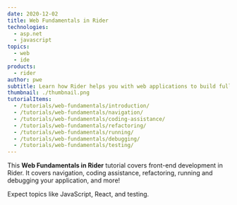 ```yaml
---
date: 2020-12-02
title: Web Fundamentals in Rider
technologies:
  - asp.net
  - javascript
topics:
  - web
  - ide
products:
  - rider
author: pwe
subtitle: Learn how Rider helps you with web applications to build full-stack apps with ease.
thumbnail: ./thumbnail.png
tutorialItems:
  - /tutorials/web-fundamentals/introduction/
  - /tutorials/web-fundamentals/navigation/
  - /tutorials/web-fundamentals/coding-assistance/
  - /tutorials/web-fundamentals/refactoring/
  - /tutorials/web-fundamentals/running/
  - /tutorials/web-fundamentals/debugging/
  - /tutorials/web-fundamentals/testing/
---
```


This **Web Fundamentals in Rider** tutorial covers front-end development in Rider. It covers navigation, coding assistance, refactoring, running and debugging your application, and more!

Expect topics like JavaScript, React, and testing.
